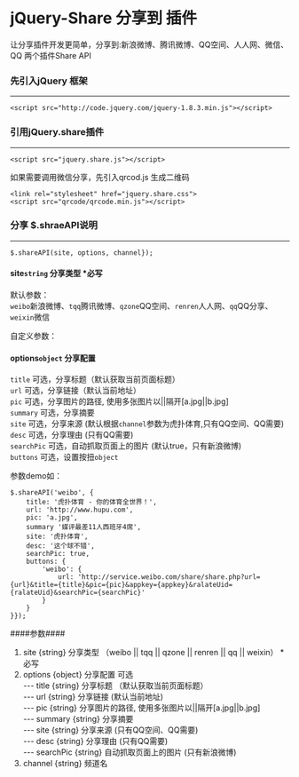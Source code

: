 # jQuery-Share 分享到 插件
让分享插件开发更简单，分享到:新浪微博、腾讯微博、QQ空间、人人网、微信、QQ
两个插件Share API 


### 先引入jQuery 框架
-----------------------

    <script src="http://code.jquery.com/jquery-1.8.3.min.js"></script>

### 引用jQuery.share插件
-----------------------

    <script src="jquery.share.js"></script>

如果需要调用微信分享，先引入qrcod.js 生成二维码

    <link rel="stylesheet" href="jquery.share.css">
    <script src="qrcode/qrcode.min.js"></script>
    
### 分享 $.shraeAPI说明
-----------------------

    $.shareAPI(site, options, channel});
    
    
#### site<code>string</code> 分享类型 *必写
默认参数：<br />
<code>weibo</code>新浪微博、<code>tqq</code>腾讯微博、<code>qzone</code>QQ空间、<code>renren</code>人人网、<code>qq</code>QQ分享、<code>weixin</code>微信<br />

自定义参数：



#### options<code>object</code> 分享配置
<code>title</code> 可选，分享标题（默认获取当前页面标题）<br />
<code>url</code> 可选，分享链接（默认当前地址）<br />
<code>pic</code> 可选，分享图片的路径, 使用多张图片以||隔开[a.jpg||b.jpg]<br />
<code>summary</code> 可选，分享摘要<br />
<code>site</code> 可选，分享来源 (默认根据<code>channel</code>参数为虎扑体育,只有QQ空间、QQ需要)<br />
<code>desc</code> 可选，分享理由 (只有QQ需要)<br />
<code>searchPic</code> 可选，自动抓取页面上的图片 (默认true，只有新浪微博)<br />
<code>buttons</code> 可选，设置按扭<code>object</code><br />

参数demo如：<br />

    $.shareAPI('weibo', {
        title: '虎扑体育 - 你的体育全世界！',
        url: 'http://www.hupu.com',
        pic: 'a.jpg',
        summary '媒评最差11人西班牙4席',
        site: '虎扑体育',
        desc: '这个球不错',
        searchPic: true,
        buttons: {
            'weibo': {
                url: 'http://service.weibo.com/share/share.php?url={url}&title={title}&pic={pic}&appkey={appkey}&ralateUid={ralateUid}&searchPic={searchPic}'
            }
        }
    }});


####参数####
1. site       {string}  分享类型 （weibo || tqq || qzone || renren || qq || weixin） *必写
2. options    {object}  分享配置 可选<br />
--- title     {string}  分享标题 （默认获取当前页面标题）<br />
--- url       {string}  分享链接  (默认当前地址)<br />
--- pic       {string}  分享图片的路径, 使用多张图片以||隔开[a.jpg||b.jpg]<br />
--- summary   {string}  分享摘要<br />
--- site      {string}  分享来源 (只有QQ空间、QQ需要)<br />
--- desc      {string}  分享理由 (只有QQ需要)<br />
--- searchPic {string}  自动抓取页面上的图片 (只有新浪微博)<br />
3.  channel   {string}  频道名
